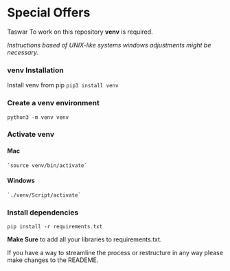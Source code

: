 # Special Offers
Taswar
To work on this repository **venv** is required.

*Instructions based of UNIX-like systems windows adjustments might be necessary.*

### venv Installation

Install venv from pip
`pip3 install venv`

### Create a venv environment

`python3 -m venv venv`

### Activate venv 
  #### Mac
    `source venv/bin/activate`
  #### Windows
    `./venv/Script/activate`

### Install dependencies
`pip install -r requirements.txt`

**Make Sure** to add all your libraries to requirements.txt.

If you have a way to streamline the process or restructure in any way please make changes to the READEME.
